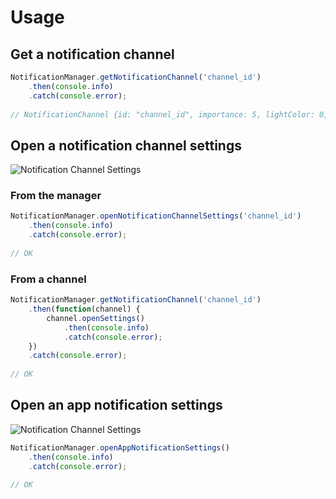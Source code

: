 # Usage

## Get a notification channel
```js
NotificationManager.getNotificationChannel('channel_id')
    .then(console.info)
    .catch(console.error);
    
// NotificationChannel {id: "channel_id", importance: 5, lightColor: 0, lockscreenVisibility: -1000, openSettings: ƒ, …}
```

## Open a notification channel settings

![Notification Channel Settings](./docs/img/openNotificationChannelSettings.png)

### From the manager
```js
NotificationManager.openNotificationChannelSettings('channel_id')
    .then(console.info)
    .catch(console.error);
    
// OK
```


### From a channel
```js
NotificationManager.getNotificationChannel('channel_id')
    .then(function(channel) {
        channel.openSettings()
            .then(console.info)
            .catch(console.error);
    })
    .catch(console.error);
    
// OK
```

## Open an app notification settings

![Notification Channel Settings](./docs/img/openAppNotificationSettings.png)

```js
NotificationManager.openAppNotificationSettings()
    .then(console.info)
    .catch(console.error);
    
// OK
```

